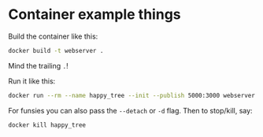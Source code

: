 # Container example things

Build the container like this:

```bash
docker build -t webserver .
```

Mind the trailing `.`!

Run it like this:

```bash
docker run --rm --name happy_tree --init --publish 5000:3000 webserver
```

For funsies you can also pass the `--detach` or `-d` flag.
Then to stop/kill, say:

```bash
docker kill happy_tree
```
